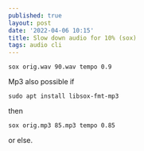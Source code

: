 ```yaml
---
published: true
layout: post
date: '2022-04-06 10:15'
title: Slow down audio for 10% (sox)
tags: audio cli 
---
```

	sox orig.wav 90.wav tempo 0.9

Mp3 also possible if

	sudo apt install libsox-fmt-mp3  

then
	
	sox orig.mp3 85.mp3 tempo 0.85

or else.
